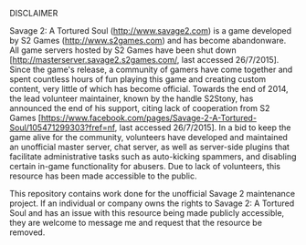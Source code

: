 DISCLAIMER

Savage 2: A Tortured Soul (http://www.savage2.com) is a game developed by S2 Games (http://www.s2games.com) and has become abandonware. All game servers hosted by S2 Games have been shut down [http://masterserver.savage2.s2games.com/, last accessed 26/7/2015]. Since the game's release, a community of gamers have come together and spent countless hours of fun playing this game and creating custom content, very little of which has become official. Towards the end of 2014, the lead volunteer maintainer, known by the handle S2Stony, has announced the end of his support, citing lack of cooperation from S2 Games [https://www.facebook.com/pages/Savage-2-A-Tortured-Soul/105471299303?fref=nf, last accessed 26/7/2015]. In a bid to keep the game alive for the community, volunteers have developed and maintained an unofficial master server, chat server, as well as server-side plugins that facilitate administrative tasks such as auto-kicking spammers, and disabling certain in-game functionality for abusers. Due to lack of volunteers, this resource has been made accessible to the public.

This repository contains work done for the unofficial Savage 2 maintenance project. If an individual or company owns the rights to Savage 2: A Tortured Soul and has an issue with this resource being made publicly accessible, they are welcome to message me and request that the resource be removed.
